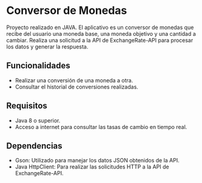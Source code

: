 # Conversor de Monedas

Proyecto realizado en JAVA.
El aplicativo es un conversor de monedas que recibe del usuario una moneda base, una moneda objetivo y una cantidad a cambiar. 
Realiza una solicitud a la API de ExchangeRate-API para procesar los datos y generar la respuesta.

## Funcionalidades
- Realizar una conversión de una moneda a otra.
- Consultar el historial de conversiones realizadas.

## Requisitos
- Java 8 o superior.
- Acceso a internet para consultar las tasas de cambio en tiempo real.

## Dependencias
- Gson: Utilizado para manejar los datos JSON obtenidos de la API.
- Java HttpClient: Para realizar las solicitudes HTTP a la API de ExchangeRate-API.
